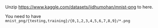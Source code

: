 Unzip https://www.kaggle.com/datasets/jidhumohan/mnist-png to here.

You need to have `mnist_png/{testing,training}/{0,1,2,3,4,5,6,7,8,9}/*.png`

